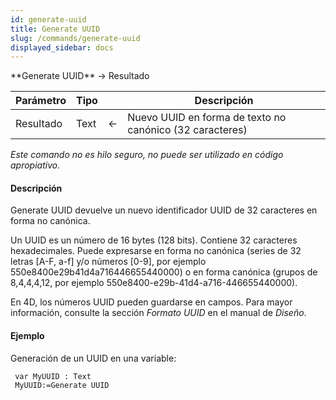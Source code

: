 ```yaml
---
id: generate-uuid
title: Generate UUID
slug: /commands/generate-uuid
displayed_sidebar: docs
---
```


<!--REF #_command_.Generate UUID.Syntax-->**Generate UUID** -> Resultado<!-- END REF-->
<!--REF #_command_.Generate UUID.Params-->
| Parámetro | Tipo |  | Descripción |
| --- | --- | --- | --- |
| Resultado | Text | &#8592; | Nuevo UUID en forma de texto no canónico (32 caracteres) |

<!-- END REF-->

*Este comando no es hilo seguro, no puede ser utilizado en código apropiativo.*


#### Descripción 

<!--REF #_command_.Generate UUID.Summary-->Generate UUID devuelve un nuevo identificador UUID de 32 caracteres en forma no canónica.<!-- END REF-->

Un UUID es un número de 16 bytes (128 bits). Contiene 32 caracteres hexadecimales. Puede expresarse en forma no canónica (series de 32 letras \[A-F, a-f\] y/o números \[0-9\], por ejemplo 550e8400e29b41d4a716446655440000) o en forma canónica (grupos de 8,4,4,4,12, por ejemplo 550e8400-e29b-41d4-a716-446655440000). 

En 4D, los números UUID pueden guardarse en campos. Para mayor información, consulte la sección *Formato UUID* en el manual de *Diseño*.

#### Ejemplo 

Generación de un UUID en una variable: 

```4d
 var MyUUID : Text
 MyUUID:=Generate UUID
```

